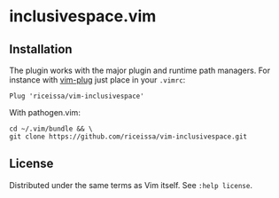 # inclusivespace.vim

## Installation

The plugin works with the major plugin and runtime path managers. For instance
with [vim-plug][plug] just place in your `.vimrc`:

    Plug 'riceissa/vim-inclusivespace'

With pathogen.vim:

    cd ~/.vim/bundle && \
    git clone https://github.com/riceissa/vim-inclusivespace.git

## License

Distributed under the same terms as Vim itself. See `:help license`.

[plug]: https://github.com/junegunn/vim-plug
